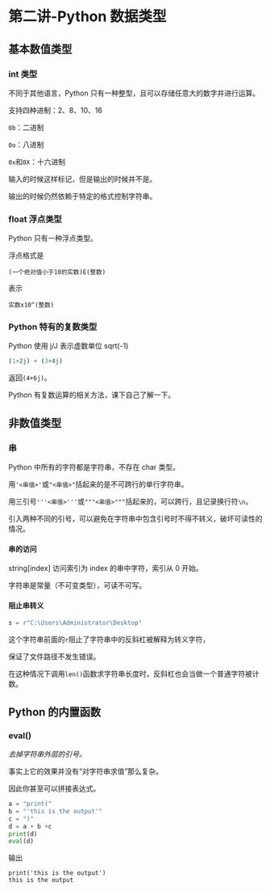 # 第二讲-Python 数据类型
## 基本数值类型
### int 类型
不同于其他语言，Python 只有一种整型，且可以存储任意大的数字并进行运算。

支持四种进制：2、8、10、16

`0b`：二进制

`0o`：八进制

`0x`和`0X`：十六进制

输入的时候这样标记，但是输出的时候并不是。

输出的时候仍然依赖于特定的格式控制字符串。

### float 浮点类型
Python 只有一种浮点类型。

浮点格式是
```
(一个绝对值小于10的实数)E(整数)
```

表示
```
实数x10^(整数)
```
### Python 特有的复数类型
Python 使用 j/J 表示虚数单位 sqrt(-1)
```python
(1+2j) + (3+4j)
```

返回`(4+6j)`。

Python 有复数运算的相关方法，课下自己了解一下。
## 非数值类型
### 串
Python 中所有的字符都是字符串，不存在 char 类型。

用`'<串值>'`或`"<串值>"`括起来的是不可跨行的单行字符串。

用三引号`'''<串值>'''`或`"""<串值>"""`括起来的，可以跨行，且记录换行符`\n`。

引入两种不同的引号，可以避免在字符串中包含引号时不得不转义，破坏可读性的情况。
#### 串的访问
string[index] 访问索引为 index 的串中字符，索引从 0 开始。

字符串是常量（不可变类型），可读不可写。
#### 阻止串转义
```python
s = r"C:\Users\Administrator\Desktop"
```
这个字符串前面的`r`阻止了字符串中的反斜杠被解释为转义字符，

保证了文件路径不发生错误。

在这种情况下调用`len()`函数求字符串长度时，反斜杠也会当做一个普通字符被计数。
## Python 的内置函数
### eval()
*去掉字符串外层的引号。*

事实上它的效果并没有“对字符串求值”那么复杂。

因此你甚至可以拼接表达式。

```python
a = "print("
b = "'this is the output'"
c = ")"
d = a + b +c
print(d)
eval(d)
```
输出
```
print('this is the output')
this is the output
```
